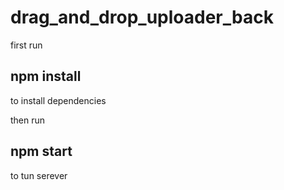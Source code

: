 # drag_and_drop_uploader_back

first run 
## npm install 
to install dependencies


then run
## npm start
to tun serever
